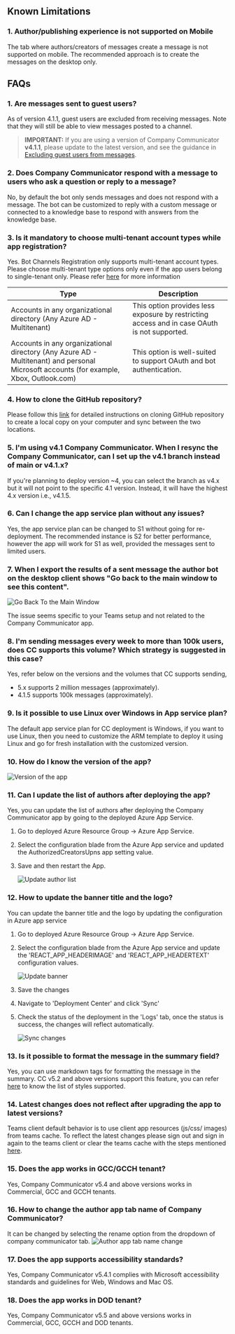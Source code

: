 ## Known Limitations
### 1. Author/publishing experience is not supported on Mobile

The tab where authors/creators of messages create a message is not supported on mobile. The recommended approach is to create the messages on the desktop only.

## FAQs

### 1. Are messages sent to guest users?
As of version 4.1.1, guest users are excluded from receiving messages. Note that they will still be able to view messages posted to a channel.

> **IMPORTANT:** If you are using a version of Company Communicator **v4.1.1**, please update to the latest version, and see the guidance in [Excluding guest users from messages](https://github.com/OfficeDev/microsoft-teams-apps-company-communicator/wiki/Excluding-guest-users-from-messages).

### 2. Does Company Communicator respond with a message to users who ask a question or reply to a message?
No, by default the bot only sends messages and does not respond with a message. The bot can be customized to reply with a custom message or connected to a knowledge base to respond with answers from the knowledge base.

### 3. Is it mandatory to choose multi-tenant account types while app registration?
Yes. Bot Channels Registration only supports multi-tenant account types. Please choose multi-tenant type options only even if the app users belong to single-tenant only. Please refer [here](https://docs.microsoft.com/en-us/azure/bot-service/bot-service-quickstart-registration?view=azure-bot-service-4.0#manual-app-registration) for more information

| Type | Description |
|--|--|
| Accounts in any organizational directory (Any Azure AD - Multitenant) | This option provides less exposure by restricting access and in case OAuth is not supported. |
| Accounts in any organizational directory (Any Azure AD - Multitenant) and personal Microsoft accounts (for example, Xbox, Outlook.com) | This option is well-suited to support OAuth and bot authentication. |

### 4. How to clone the GitHub repository?
Please follow this [link](https://docs.github.com/en/github/creating-cloning-and-archiving-repositories/cloning-a-repository) for detailed instructions on cloning GitHub repository to create a local copy on your computer and sync between the two locations.

### 5. I'm using v4.1 Company Communicator. When I resync the Company Communicator, can I set up the v4.1 branch instead of main or v4.1.x?
If you're planning to deploy version ~4, you can select the branch as v4.x but it will not point to the specific 4.1 version. Instead, it will have the highest 4.x version i.e., v4.1.5. 

### 6. Can I change the app service plan without any issues? 
Yes, the app service plan can be changed to S1 without going for re-deployment. The recommended instance is S2 for better performance, however the app will work for S1 as well, provided the messages sent to limited users. 

### 7. When I export the results of a sent message the author bot on the desktop client shows "Go back to the main window to see this content". 
 ![Go Back To the Main Window](images/go_back_main_window.png)
 
 The issue seems specific to your Teams setup and not related to the Company Communicator app. 

### 8. I'm sending messages every week to more than 100k users, does CC supports this volume? Which strategy is suggested in this case? 
Yes, refer below on the versions and the volumes that CC supports sending,

- 5.x supports 2 million messages (approximately). 
- 4.1.5 supports 100k messages (approximately). 

### 9. Is it possible to use Linux over Windows in App service plan? 
The default app service plan for CC deployment is Windows, if you want to use Linux, then you need to customize the ARM template to deploy it using Linux and go for fresh installation with the customized version. 

### 10. How do I know the version of the app? 
![Version of the app](images/version_app.png)

### 11. Can I update the list of authors after deploying the app?
Yes, you can update the list of authors after deploying the Company Communicator app by going to the deployed Azure App Service.
1. Go to deployed Azure Resource Group -> Azure App Service.
2. Select the configuration blade from the Azure App service and updated the AuthorizedCreatorsUpns app setting value.
3. Save and then restart the App.

    ![Update author list](images/update_author_list.png)

### 12. How to update the banner title and the logo?
You can update the banner title and the logo by updating the configuration in Azure app service

1. Go to deployed Azure Resource Group -> Azure App Service.
1. Select the configuration blade from the Azure App service and update the 'REACT_APP_HEADERIMAGE' and 'REACT_APP_HEADERTEXT' configuration values.

    ![Update banner](images/update_banner_title_logo.png)

1. Save the changes
1. Navigate to 'Deployment Center' and click 'Sync'
1. Check the status of the deployment in the 'Logs' tab, once the status is success, the changes will reflect automatically.

    ![Sync changes](images/sync_changes.png)

### 13. Is it possible to format the message in the summary field?
Yes, you can use markdown tags for formatting the message in the summary. CC v5.2 and above versions support this feature, you can refer [here](https://docs.microsoft.com/en-us/adaptive-cards/authoring-cards/text-features) to know the list of styles supported.

### 14. Latest changes does not reflect after upgrading the app to latest versions?
Teams client default behavior is to use client app resources (js/css/ images) from teams cache. To reflect the latest changes please sign out and sign in again to the teams client or clear the teams cache with the steps mentioned [here](https://docs.microsoft.com/en-us/microsoftteams/troubleshoot/teams-administration/clear-teams-cache).

### 15. Does the app works in GCC/GCCH tenant?
Yes, Company Communicator v5.4 and above versions works in Commercial, GCC and GCCH tenants.

### 16. How to change the author app tab name of Company Communicator?
It can be changed by selecting the rename option from the dropdown of company communicator tab. 
![Author app tab name change](images/tab_name_change_cc.png)

### 17. Does the app supports accessibility standards?
Yes, Company Communicator v5.4.1 complies with Microsoft accessibility standards and guidelines for Web, Windows and Mac OS.

### 18. Does the app works in DOD tenant?
Yes, Company Communicator v5.5 and above versions works in Commercial, GCC, GCCH and DOD tenants.


